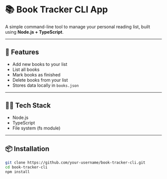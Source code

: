 # 📚 Book Tracker CLI App

A simple command-line tool to manage your personal reading list, built using **Node.js + TypeScript**.

---

## 🚀 Features

- Add new books to your list
- List all books
- Mark books as finished
- Delete books from your list
- Stores data locally in `books.json`

---

## 🧑‍💻 Tech Stack

- Node.js
- TypeScript
- File system (fs module)

---

## 📦 Installation

```bash
git clone https://github.com/your-username/book-tracker-cli.git
cd book-tracker-cli
npm install


